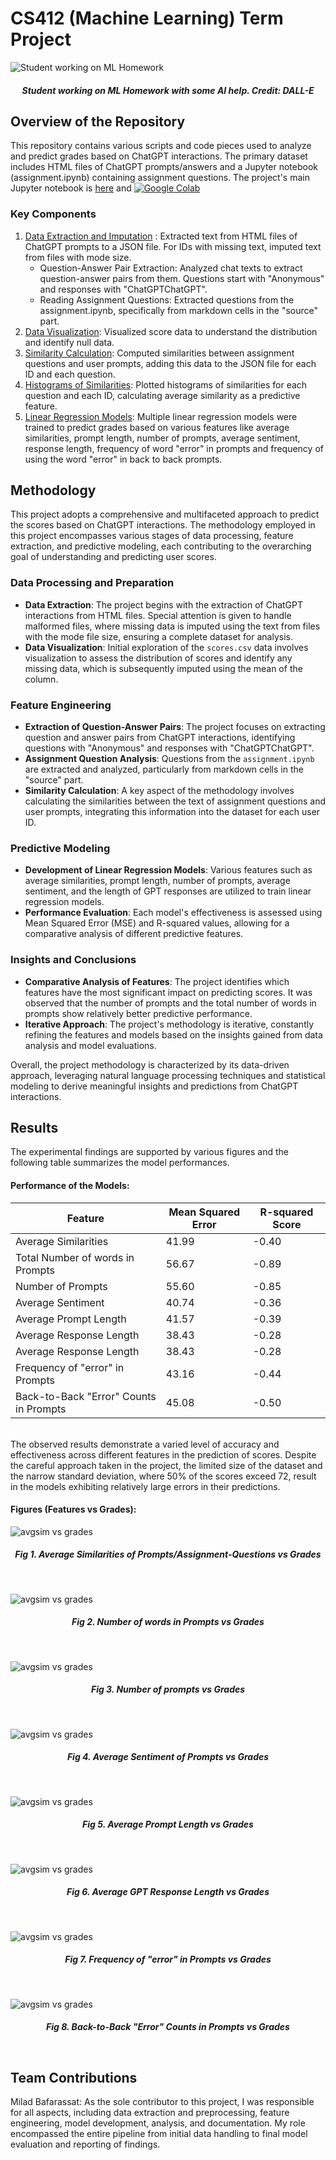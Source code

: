 # CS412 (Machine Learning) Term Project

![Student working on ML Homework](https://github.com/Miladbaf/CS412_Term_Project/blob/main/Project-Notebooks/DALL%C2%B7E%202024-01-17.png?raw=true)
##### <p align="center">Student working on ML Homework with some AI help. Credit: DALL-E</p>


## Overview of the Repository

This repository contains various scripts and code pieces used to analyze and predict grades based on ChatGPT interactions. The primary dataset includes HTML files of ChatGPT prompts/answers and a Jupyter notebook (assignment.ipynb) containing assignment questions. The project's main Jupyter notebook is [here](Project-Notebooks/Main_Project_Notboook.ipynb) and [![Google Colab](https://colab.research.google.com/assets/colab-badge.svg)](https://colab.research.google.com/drive/1DLr98rnqzgORzFtDEM4QTKVzRmVhtSPi?usp=sharing)

### Key Components

1. [Data Extraction and Imputation](Project-Notebooks/Sub-Notebooks/Data-Extraction-and-Imputation.ipynb)
: Extracted text from HTML files of ChatGPT prompts to a JSON file. For IDs with missing text, imputed text from files with mode size.
   + Question-Answer Pair Extraction: Analyzed chat texts to extract question-answer pairs from them. Questions start with "Anonymous" and responses with "ChatGPTChatGPT".
   + Reading Assignment Questions: Extracted questions from the assignment.ipynb, specifically from markdown cells in the "source" part.  
2. [Data Visualization](Project-Notebooks/Sub-Notebooks/Data-Visualization.ipynb): Visualized score data to understand the distribution and identify null data.  
3. [Similarity Calculation](Project-Notebooks/Sub-Notebooks/Similarity-Calculation.ipynb): Computed similarities between assignment questions and user prompts, adding this data to the JSON file for each ID and each question.  
4. [Histograms of Similarities](Project-Notebooks/Sub-Notebooks/Histograms-of-Similarities.ipynb): Plotted histograms of similarities for each question and each ID, calculating average similarity as a predictive feature.  
5. [Linear Regression Models](Project-Notebooks/Sub-Notebooks/Linear-Regression-Models.ipynb): Multiple linear regression models were trained to predict grades based on various features like average similarities, prompt length, number of prompts, average sentiment, response length, frequency of word "error" in prompts and frequency of using the word "error" in back to back prompts.


## **Methodology**

This project adopts a comprehensive and multifaceted approach to predict the scores based on ChatGPT interactions. The methodology employed in this project encompasses various stages of data processing, feature extraction, and predictive modeling, each contributing to the overarching goal of understanding and predicting user scores.

### Data Processing and Preparation
- **Data Extraction**: The project begins with the extraction of ChatGPT interactions from HTML files. Special attention is given to handle malformed files, where missing data is imputed using the text from files with the mode file size, ensuring a complete dataset for analysis.
- **Data Visualization**: Initial exploration of the `scores.csv` data involves visualization to assess the distribution of scores and identify any missing data, which is subsequently imputed using the mean of the column.

### Feature Engineering
- **Extraction of Question-Answer Pairs**: The project focuses on extracting question and answer pairs from ChatGPT interactions, identifying questions with "Anonymous" and responses with "ChatGPTChatGPT".
- **Assignment Question Analysis**: Questions from the `assignment.ipynb` are extracted and analyzed, particularly from markdown cells in the "source" part.
- **Similarity Calculation**: A key aspect of the methodology involves calculating the similarities between the text of assignment questions and user prompts, integrating this information into the dataset for each user ID.

### Predictive Modeling
- **Development of Linear Regression Models**: Various features such as average similarities, prompt length, number of prompts, average sentiment, and the length of GPT responses are utilized to train linear regression models.
- **Performance Evaluation**: Each model's effectiveness is assessed using Mean Squared Error (MSE) and R-squared values, allowing for a comparative analysis of different predictive features.

### Insights and Conclusions
- **Comparative Analysis of Features**: The project identifies which features have the most significant impact on predicting scores. It was observed that the number of prompts and the total number of words in prompts show relatively better predictive performance.
- **Iterative Approach**: The project's methodology is iterative, constantly refining the features and models based on the insights gained from data analysis and model evaluations.

Overall, the project methodology is characterized by its data-driven approach, leveraging natural language processing techniques and statistical modeling to derive meaningful insights and predictions from ChatGPT interactions.

## Results

The experimental findings are supported by various figures and the following table summarizes the model performances. 

#### Performance of the Models:


| Feature                            | Mean Squared Error | R-squared Score |
|-----------------------------------------|--------------------|-----------------|
| Average Similarities                    | 41.99              | -0.40           |
| Total Number of words in Prompts        | 56.67              | -0.89           |
| Number of Prompts                       | 55.60              | -0.85           |
| Average Sentiment                       | 40.74              | -0.36           |
| Average Prompt Length                   | 41.57              | -0.39           |
| Average Response Length                 | 38.43              | -0.28           |
| Average Response Length                 | 38.43              | -0.28           |
| Frequency of "error" in Prompts         | 43.16              | -0.44           |
| Back-to-Back "Error" Counts in Prompts  | 45.08              | -0.50           |

<br />
The observed results demonstrate a varied level of accuracy and effectiveness across different features in the prediction of scores. Despite the careful approach taken in the project, the limited size of the dataset and the narrow standard deviation, where 50% of the scores exceed 72, result in the models exhibiting relatively large errors in their predictions.

#### Figures (Features vs Grades):

![avgsim vs grades](https://github.com/Miladbaf/CS412_Term_Project/blob/main/Project-Notebooks/avgsim.png?raw=true)
##### <p align="center">Fig 1. Average Similarities of Prompts/Assignment-Questions vs Grades</p><br />

![avgsim vs grades](https://github.com/Miladbaf/CS412_Term_Project/blob/main/Project-Notebooks/promptnumofwords.png?raw=true)
##### <p align="center">Fig 2. Number of words in Prompts vs Grades</p><br />

![avgsim vs grades](https://github.com/Miladbaf/CS412_Term_Project/blob/main/Project-Notebooks/numofprompts.png?raw=true)
##### <p align="center">Fig 3. Number of prompts vs Grades</p><br />

![avgsim vs grades](https://github.com/Miladbaf/CS412_Term_Project/blob/main/Project-Notebooks/avgsentiment.png?raw=true)
##### <p align="center">Fig 4. Average Sentiment of Prompts vs Grades</p><br />

![avgsim vs grades](https://github.com/Miladbaf/CS412_Term_Project/blob/main/Project-Notebooks/avglengthprompts.png?raw=true)
##### <p align="center">Fig 5. Average Prompt Length vs Grades</p><br />

![avgsim vs grades](https://github.com/Miladbaf/CS412_Term_Project/blob/main/Project-Notebooks/avglengthresponses.png?raw=true)  
##### <p align="center">Fig 6. Average GPT Response Length vs Grades</p><br />

![avgsim vs grades](https://github.com/Miladbaf/CS412_Term_Project/blob/main/Project-Notebooks/errors.png?raw=true)  
##### <p align="center">Fig 7. Frequency of "error" in Prompts vs Grades</p><br />

![avgsim vs grades](https://github.com/Miladbaf/CS412_Term_Project/blob/main/Project-Notebooks/backtoback-errors.png?raw=true)  
##### <p align="center">Fig 8. Back-to-Back "Error" Counts in Prompts vs Grades</p><br />

## Team Contributions

Milad Bafarassat: As the sole contributor to this project, I was responsible for all aspects, including data extraction and preprocessing, feature engineering, model development, analysis, and documentation. My role encompassed the entire pipeline from initial data handling to final model evaluation and reporting of findings.

